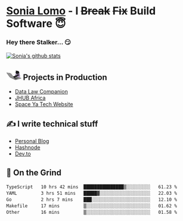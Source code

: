 # [Sonia Lomo](https://sonylomo.github.io/) - I ~~Break~~ ~~Fix~~ Build Software 😇
### Hey there Stalker... 😏 

<a href="https://github.com/sonylomo/github-readme-stats">
  <img align="center" src="https://media.giphy.com/media/lU05nFSW6Y2A/giphy.gif" alt="Sonia's github stats" />
</a>

## <img src="assets/devcat.gif" width="40"> Projects in Production
- [Data Law Companion](https://datalawcompanion.org/)
- [JHUB Africa](https://jhubafrica.com/)
- [Space Ya Tech Website](https://www.spaceyatech.com/)

## ✍️ I write technical stuff
- [Personal Blog](https://sonylomo-github-io.vercel.app/blog)
- [Hashnode](https://sonylomo.hashnode.dev/)
- [Dev.to](https://dev.to/sonylomo)

## 🤡 On the Grind
<!--START_SECTION:waka-->

```txt
TypeScript   10 hrs 42 mins  ███████████████▒░░░░░░░░░   61.23 %
YAML         3 hrs 51 mins   █████▓░░░░░░░░░░░░░░░░░░░   22.03 %
Go           2 hrs 7 mins    ███░░░░░░░░░░░░░░░░░░░░░░   12.10 %
Makefile     17 mins         ▒░░░░░░░░░░░░░░░░░░░░░░░░   01.62 %
Other        16 mins         ▒░░░░░░░░░░░░░░░░░░░░░░░░   01.58 %
```

<!--END_SECTION:waka-->
